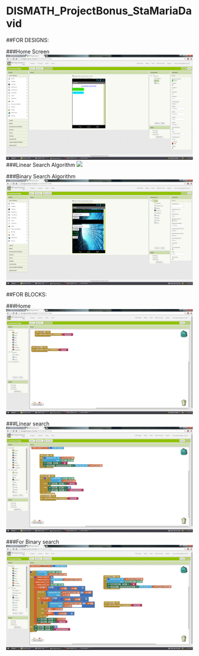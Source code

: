 # DISMATH_ProjectBonus_StaMariaDavid

##FOR DESIGNS:

###Home Screen
![](home.png)
###Linear Search Algorithm
![](linear.jpg)

###Binary Search Algorithm
![](binary.png)


##FOR BLOCKS:

###Home 
![](block1.png)

###Linear search
![](block2.png)

###For Binary search
![](block3.png)

